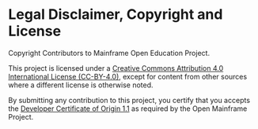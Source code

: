 # Legal Disclaimer, Copyright and License

Copyright Contributors to Mainframe Open Education Project.

This project is licensed under a [Creative Commons Attribution 4.0 International License (CC-BY-4.0)](https://creativecommons.org/licenses/by/4.0/), except for content from other sources where a different license is otherwise noted.

By submitting any contribution to this project, you certify that you accepts the [Developer Certificate of Origin 1.1](https://developercertificate.org/) as required by the Open Mainframe Project.&#x20;
